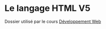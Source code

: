 # Le langage HTML V5

Dossier utilisé par le cours [Développement Web](https://www.udemy.com/course/developpement-web-par-la-pratique/?referralCode=F83C08B0B7AFEFD400E0)
